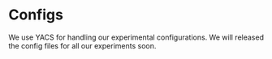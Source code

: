 # Configs

We use YACS for handling our experimental configurations. We will released the config files for all
our experiments soon.
